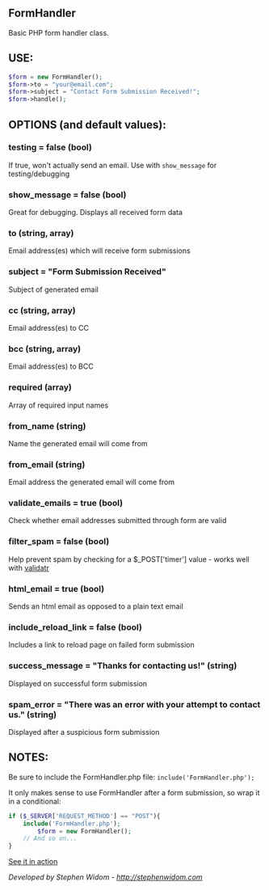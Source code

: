 ## FormHandler
Basic PHP form handler class.

## USE:
```php
$form = new FormHandler();
$form->to = "your@email.com";
$form->subject = "Contact Form Submission Received!";
$form->handle();
```

## OPTIONS (and default values):
### testing = false (bool)
If true, won't actually send an email. Use with `show_message` for testing/debugging

### show_message = false (bool)
Great for debugging. Displays all received form data

### to (string, array)
Email address(es) which will receive form submissions

### subject = "Form Submission Received"
Subject of generated email

### cc (string, array)
Email address(es) to CC

### bcc (string, array)
Email address(es) to BCC

### required (array)
Array of required input names

### from_name (string)
Name the generated email will come from

### from_email (string)
Email address the generated email will come from

### validate_emails = true (bool)
Check whether email addresses submitted through form are valid

### filter_spam = false (bool)
Help prevent spam by checking for a $_POST['timer'] value - works well with [validatr](https://github.com/stephenwidom/validatr)

### html_email = true (bool)
Sends an html email as opposed to a plain text email

### include_reload_link = false (bool)
Includes a link to reload page on failed form submission

### success_message = "Thanks for contacting us!" (string)
Displayed on successful form submission

### spam_error = "There was an error with your attempt to contact us." (string)
Displayed after a suspicious form submission

## NOTES:
Be sure to include the FormHandler.php file: `include('FormHandler.php');`

It only makes sense to use FormHandler after a form submission, so wrap it in a conditional:
```php
if ($_SERVER['REQUEST_METHOD'] == "POST"){
	include('FormHandler.php');
        $form = new FormHandler();
	// And so on...
}
```
[See it in action](http://stephenwidom.com/projects/FormHandler/)

*Developed by Stephen Widom - http://stephenwidom.com*

